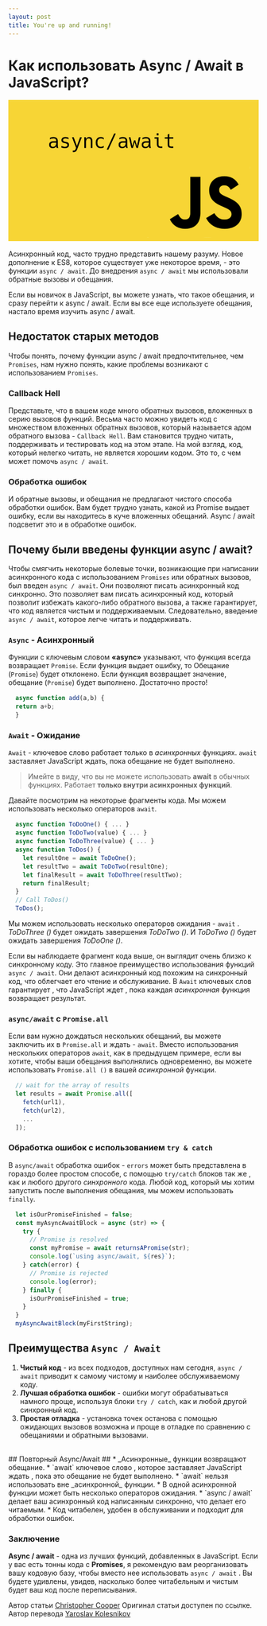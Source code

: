 ```yaml
---
layout: post
title: You're up and running!
---
```


# Как использовать Async / Await в JavaScript? 

![Logo-Asinc-Await](https://github.com/YaroslavW/trening-js/blob/master/Texts/Async-Await/img/async-await.jpg "Текст заголовка логотипа 1")

Асинхронный код, часто трудно представить нашему разуму.  Новое дополнение к ES8, которое существует уже некоторое время, - это функции `async / await`. До внедрения `async / await` мы использовали обратные вызовы и обещания.<br/>

Если вы новичок в JavaScript, вы можете узнать, что такое обещания, и сразу перейти к async / await. Если вы все еще используете обещания, настало время изучить async / await.<br/>

## Недостаток старых методов ##
Чтобы понять, почему функции async / await предпочтительнее, чем `Promises`, нам нужно понять, какие проблемы возникают с использованием `Promises`.<br/>

### Callback Hell ###
Представьте, что в вашем коде много обратных вызовов, вложенных в серию вызовов функций. Весьма часто можно увидеть код с множеством вложенных обратных вызовов, который называется адом обратного вызова - `Callback Hell`. Вам становится трудно читать, поддерживать и тестировать код на этом этапе. На мой взгляд, код, который нелегко читать, не является хорошим кодом. Это то, с чем может помочь `async / await`.<br/>

### Обработка ошибок ###
И обратные вызовы, и обещания не предлагают чистого способа обработки ошибок. Вам будет трудно узнать, какой из  Promise выдает ошибку, если вы находитесь в куче вложенных обещаний. Async / await подсветит это и в обработке ошибок.<br/>

## Почему были введены функции async / await? ##
Чтобы смягчить некоторые болевые точки, возникающие при написании асинхронного кода с использованием `Promises` или обратных вызовов, был введен `async / await`. Они позволяют писать асинхронный код синхронно. Это позволяет вам писать асинхронный код, который позволит избежать какого-либо обратного вызова, а также гарантирует, что код является чистым и поддерживаемым. Следовательно, введение `async / await`, которое легче читать и поддерживать.<br/>

### `Async` - Асинхронный ###
Функции с ключевым словом **«async»** указывают, что функция всегда возвращает `Promise`. Если функция выдает ошибку, то Обещание (`Promise`) будет отклонено. Если функция возвращает значение, обещание (`Promise`) будет выполнено. Достаточно просто!<br/>

```javascript
  async function add(a,b) {
  return a+b;
  }
```
### `Await` - Ожидание ###
`Await` - ключевое слово работает только в  _асинхронных_  функциях. `await`  заставляет JavaScript ждать, пока обещание не будет выполнено.<br/>
>Имейте в виду, что вы не можете использовать  **await**  в обычных функциях. Работает **только внутри  асинхронных  функций**.<br/>
>
Давайте посмотрим на некоторые фрагменты кода. Мы можем использовать несколько  операторов `await`.<br/>

```javascript
  async function ToDoOne() { ... }
  async function ToDoTwo(value) { ... }
  async function ToDoThree(value) { ... }
  async function ToDos() {
    let resultOne = await ToDoOne();
    let resultTwo = await ToDoTwo(resultOne);
    let finalResult = await ToDoThree(resultTwo);
    return finalResult;
  }
  // Call ToDos()
  ToDos();
```
Мы можем использовать несколько  операторов ожидания - `await` . _ToDoThree ()_ будет ожидать завершения  _ToDoTwo ()_. И _ToDoTwo ()_  будет ожидать завершения  _ToDoOne ()_. <br/>

Если вы наблюдаете фрагмент кода выше, он выглядит очень близко к синхронному коду. Это главное преимущество использования функций `async / await`. Они делают асинхронный код похожим на синхронный код, что облегчает его чтение и обслуживание. В  `Await`  ключевых слов гарантирует , что JavaScript ждет , пока каждая  _асинхронная_  функция возвращает результат.<br/>

### `async/await` c `Promise.all` ###
Если вам нужно дождаться нескольких обещаний, вы можете заключить их в  `Promise.all` и ждать - `await`. Вместо использования нескольких  операторов `await`,  как в предыдущем примере, если вы хотите, чтобы ваши обещания выполнялись одновременно, вы можете использовать  `Promise.all ()` в вашей  _асинхронной_  функции.

```javascript
  // wait for the array of results
  let results = await Promise.all([
    fetch(url1),
    fetch(url2),
    ...
  ]);
```
### Обработка ошибок с использованием `try & catch` ###
В `async/await` обработка ошибок - `еrrors` может быть представлена в гораздо более простом способе, с помощью `try/catch` блоков так же , как и любого другого _синхронного_ кода. Любой код, который мы хотим запустить после выполнения обещания, мы можем использовать  `finally`.

```javascript
  let isOurPromiseFinished = false;
  const myAsyncAwaitBlock = async (str) => {
    try {
      // Promise is resolved
      const myPromise = await returnsAPromise(str);
      console.log(`using async/await, ${res}`);
    } catch(error) {
      // Promise is rejected
      console.log(error);
    } finally {
      isOurPromiseFinished = true;
    }
  }
  myAsyncAwaitBlock(myFirstString);
```

## Преимущества `Async / Await` ##
1. **Чистый код** -  из всех подходов, доступных нам сегодня, `async / await` приводит к самому чистому и наиболее обслуживаемому коду.<br/>
2. **Лучшая обработка ошибок** -  ошибки могут обрабатываться намного проще, используя блоки `try / catch`, как и любой другой синхронный код.<br/>
3. **Простая отладка** -  установка точек останова с помощью  ожидающих  вызовов возможна и проще в отладке по сравнению с обещаниями и обратными вызовами.<br/>
<br/>
## Повторный Async/Await ##
* _Асинхронные_  функции возвращают обещание.
* `await`  ключевое слово , которое заставляет JavaScript ждать , пока это обещание не будет выполнено.
* `await` нельзя использовать вне _асинхронной_ функции.
* В одной асинхронной функции может быть несколько операторов ожидания.
* `async / await` делает ваш асинхронный код написанным синхронно, что делает его читаемым.
* Код читабелен, удобен в обслуживании и подходит для обработки ошибок.

### Заключение ###
**Async / await** - одна из лучших функций, добавленных в JavaScript. Если у вас есть тонны кода с **Promises**, я рекомендую вам реорганизовать вашу кодовую базу, чтобы вместо нее использовать  `async / await`  . Вы будете удивлены, увидев, насколько более читабельным и чистым будет ваш код после переписывания.<br/>

Автор статьи [Christopher Cooper](https://morioh.com/p/34f72ba9fd06/how-to-use-async-await-in-javascript) Оригинал статьи доступен по ссылке.<br/> Автор перевода [Yaroslav Kolesnikov](https://github.com/YaroslavW)
